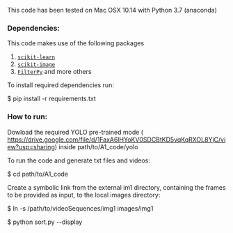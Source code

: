 This code has been tested on Mac OSX 10.14 with Python 3.7 (anaconda)

### Dependencies:

This code makes use of the following packages
1.  [`scikit-learn`](http://scikit-learn.org/stable/)
2.  [`scikit-image`](http://scikit-image.org/download)
3.   [`FilterPy`](https://github.com/rlabbe/filterpy)
and more others

To install required dependencies run:

$ pip install -r requirements.txt

### How to run:
Dowload the required YOLO pre-trained mode ( https://drive.google.com/file/d/1FaxA6lHYoKV0SDCBtKD5vqKqRXOL8YjC/view?usp=sharing) inside path/to/A1_code/yolo 

To run the code and generate txt files and videos:

$ cd path/to/A1_code

Create a symbolic link from the external im1 directory, containing the frames to be provided as input, to the local images directory:

$ ln -s /path/to/videoSequences/img1 images/img1

$ python sort.py --display

